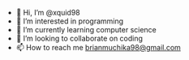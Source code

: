 - 👋 Hi, I’m @xquid98
- 👀 I’m interested in programming 
- 🌱 I’m currently learning computer science 
- 💞️ I’m looking to collaborate on coding
- 📫 How to reach me brianmuchika98@gmail.com

<!---
xquid98/xquid98 is a ✨ special ✨ repository because its `README.md` (this file) appears on your GitHub profile.
You can click the Preview link to take a look at your changes.
--->
